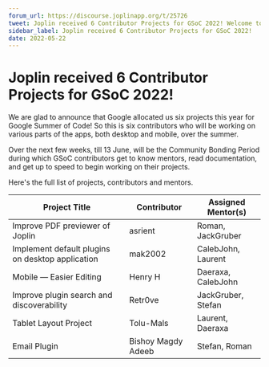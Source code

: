 ```yaml
---
forum_url: https://discourse.joplinapp.org/t/25726
tweet: Joplin received 6 Contributor Projects for GSoC 2022! Welcome to our new contributors who will be working on these projects over summer!
sidebar_label: Joplin received 6 Contributor Projects for GSoC 2022!
date: 2022-05-22
---
```


# Joplin received 6 Contributor Projects for GSoC 2022!

We are glad to announce that Google allocated us six projects this year for Google Summer of Code! So this is six contributors who will be working on various parts of the apps, both desktop and mobile, over the summer.

Over the next few weeks, till 13 June, will be the Community Bonding Period during which GSoC contributors get to know mentors, read documentation, and get up to speed to begin working on their projects.

Here's the full list of projects, contributors and mentors.

| Project Title | Contributor | Assigned Mentor(s) |
| ----- | ----- | ----- |
| Improve PDF previewer of Joplin | asrient | Roman, JackGruber |
| Implement default plugins on desktop application | mak2002 | CalebJohn, Laurent |
| Mobile — Easier Editing | Henry H | Daeraxa, CalebJohn |
| Improve plugin search and discoverability | Retr0ve | JackGruber, Stefan |
| Tablet Layout Project | Tolu-Mals | Laurent, Daeraxa |
| Email Plugin | Bishoy Magdy Adeeb | Stefan, Roman |